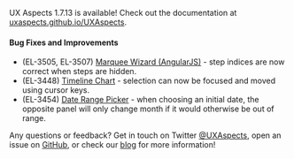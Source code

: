 UX Aspects 1.7.13 is available! Check out the documentation at [uxaspects.github.io/UXAspects](https://uxaspects.github.io/UXAspects).

#### Bug Fixes and Improvements
* (EL-3505, EL-3507) [Marquee Wizard (AngularJS)](https://uxaspects.github.io/UXAspects/#/components/wizard#marquee-wizard-ng1) - step indices are now correct when steps are hidden.
* (EL-3448) [Timeline Chart](https://uxaspects.github.io/UXAspects/#/charts/timeline-chart#timeline-chart) - selection can now be focused and moved using cursor keys.
* (EL-3454) [Date Range Picker](https://uxaspects.github.io/UXAspects/#/components/date-time-picker#date-range-picker) - when choosing an initial date, the opposite panel will only change month if it would otherwise be out of range.

Any questions or feedback? Get in touch on Twitter [@UXAspects](https://twitter.com/UXAspects), open an issue on [GitHub](https://github.com/UXAspects/UXAspects/issues), or check our [blog](https://uxaspects.github.io/UXAspects/#/blog) for more information!
